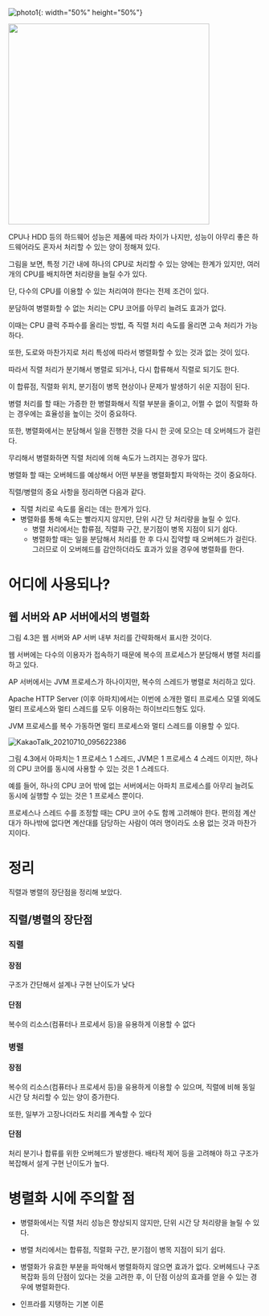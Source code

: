 
![photo1](https://user-images.githubusercontent.com/15938354/125147475-863d2500-e166-11eb-947f-06212d32f0b5.jpg){: width="50%" height="50%"}

<img src = "https://user-images.githubusercontent.com/15938354/125147475-863d2500-e166-11eb-947f-06212d32f0b5.jpg" width="400px">


CPU나 HDD 등의 하드웨어 성능은 제품에 따라 차이가 나지만, 성능이 아무리 좋은 하드웨어라도 혼자서 처리할 수 있는 양이 정해져 있다.

그림을 보면, 특정 기간 내에 하나의 CPU로 처리할 수 있는 양에는 한계가 있지만, 여러 개의 CPU를 배치하면 처리량을 늘릴 수가 있다.

단, 다수의 CPU를 이용할 수 있는 처리여야 한다는 전제 조건이 있다.

분담하여 병렬화할 수 없는 처리는 CPU 코어를 아무리 늘려도 효과가 없다.

이때는 CPU 클럭 주파수를 올리는 방법, 즉 직렬 처리 속도를 올리면 고속 처리가 가능하다.

또한, 도로와 마찬가지로 처리 특성에 따라서 병렬화할 수 있는 것과 없는 것이 있다.

따라서 직렬 처리가 분기해서 병렬로 되거나, 다시 합류해서 직렬로 되기도 한다.

이 합류점, 직렬화 위치, 분기점이 병목 현상이나 문제가 발생하기 쉬운 지점이 된다.

병렬 처리를 할 때는 가증한 한 병렬화해서 직렬 부분을 줄이고, 어쩔 수 없이 직렬화 하는 경우에는 효율성을 높이는 것이 중요하다.

또한, 병렬화에서는 분담해서 일을 진행한 것을 다시 한 곳에 모으는 데 오버헤드가 걸린다.

무리해서 병렬화하면 직렬 처리에 의해 속도가 느려지는 경우가 많다.

병렬화 할 때는 오버헤드를 예상해서 어떤 부분을 병렬화할지 파악하는 것이 중요하다. 


직렬/병렬의 중요 사항을 정리하면 다음과 같다.
- 직렬 처리로 속도를 올리는 데는 한계가 있다.
- 병렬화를 통해 속도는 빨라지지 않지만, 단위 시간 당 처리량을 늘릴 수 있다.
  - 병렬 처리에서는 합류점, 직렬화 구간, 분기점이 병목 지점이 되기 쉽다.
  - 병렬화할 때는 일을 분담해서 처리를 한 후 다시 집약할 때 오버헤드가 걸린다. 그러므로 이 오버헤드를 감안하더라도 효과가 있을 경우에 병렬화를 한다.   


# 어디에 사용되나?

## 웹 서버와 AP 서버에서의 병렬화
그림 4.3은 웹 서버와 AP 서버 내부 처리를 간략화해서 표시한 것이다.

웹 서버에는 다수의 이용자가 접속하기 때문에 복수의 프로세스가 분담해서 병렬 처리를 하고 있다.

AP 서버에서는 JVM 프로세스가 하나이지만, 복수의 스레드가 병렬로 처리하고 있다.

Apache HTTP Server (이후 아파치)에서는 이번에 소개한 멀티 프로세스 모델 외에도 멀티 프로세스와 멀티 스레드를 모두 이용하는 하이브리드형도 있다.

JVM 프로세스를 복수 가동하면 멀티 프로세스와 멀티 스레드를 이용할 수 있다. 


![KakaoTalk_20210710_095622386](https://user-images.githubusercontent.com/15938354/125147493-9e14a900-e166-11eb-96e5-c70de7cb4f55.jpg)

그림 4.3에서 아파치는 1 프로세스 1 스레드, JVM은 1 프로세스 4 스레드 이지만, 하나의 CPU 코어를 동시에 사용할 수 있는 것은 1 스레드다.

예를 들어, 하나의 CPU 코어 밖에 없는 서버에서는 아파치 프로세스를 아무리 늘려도 동시에 실행할 수 있는 것은 1 프로세스 뿐이다.

프로세스나 스레드 수를 조정할 때는 CPU 코어 수도 함께 고려해야 한다. 편의점 계산대가 하나밖에 없다면 계산대를 담당하는 사람이 여러 명이라도 소용 없는 것과 마찬가지이다. 



# 정리

직렬과 병렬의 장단점을 정리해 보았다.

## 직렬/병렬의 장단점
### 직렬
#### 장점
구조가 간단해서 설계나 구현 난이도가 낮다

#### 단점  
복수의 리소스(컴퓨터나 프로세서 등)을 유용하게 이용할 수 없다

### 병렬

#### 장점
복수의 리소스(컴퓨터나 프로세서 등)을 유용하게 이용할 수 있으며, 직렬에 비해 동일 시간 당 처리할 수 있는 양이 증가한다.

또한, 일부가 고장나더라도 처리를 계속할 수 있다

#### 단점
처리 분기나 합류를 위한 오버헤드가 발생한다. 배타적 제어 등을 고려해야 하고 구조가 복잡해서 설게 구현 난이도가 높다.


# 병렬화 시에 주의할 점

- 병렬화에서는 직렬 처리 성능은 향상되지 않지만, 단위 시간 당 처리량을 늘릴 수 있다.
- 병렬 처리에서는 합류점, 직렬화 구간, 분기점이 병목 지점이 되기 쉽다.
- 병렬화가 유효한 부분을 파악해서 병렬화하지 않으면 효과가 없다. 오버헤드나 구조 복잡화 등의 단점이 있다는 것을 고려한 후, 이 단점 이상의 효과를 얻을 수 있는 경우에 병렬화한다.



- 인프라를 지탱하는 기본 이론
